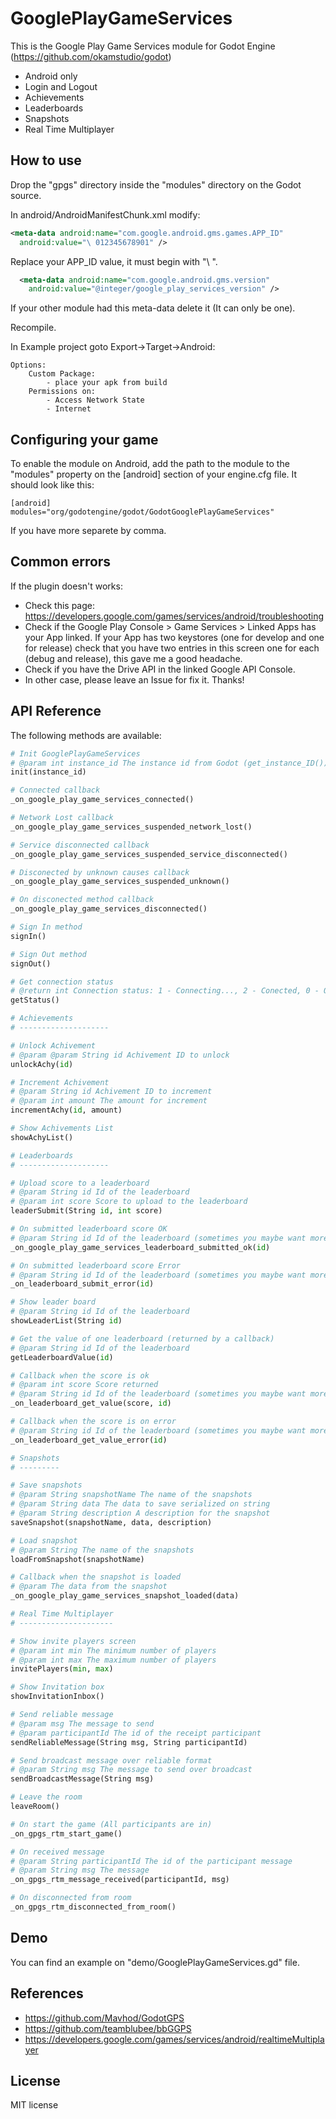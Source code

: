 # GooglePlayGameServices
This is the Google Play Game Services module for Godot Engine (https://github.com/okamstudio/godot)
- Android only
- Login and Logout
- Achievements
- Leaderboards
- Snapshots
- Real Time Multiplayer

## How to use
Drop the "gpgs" directory inside the "modules" directory on the Godot source.

In android/AndroidManifestChunk.xml modify:
```xml
<meta-data android:name="com.google.android.gms.games.APP_ID"
  android:value="\ 012345678901" />
```
Replace your APP_ID value, it must begin with "\ ".

```xml
  <meta-data android:name="com.google.android.gms.version"
    android:value="@integer/google_play_services_version" />
```
If your other module had this meta-data delete it (It can only be one).

Recompile.

In Example project goto Export->Target->Android:

	Options:
		Custom Package:
			- place your apk from build
		Permissions on:
			- Access Network State
			- Internet


## Configuring your game
To enable the module on Android, add the path to the module to the "modules" property on the [android] section of your engine.cfg file. It should look like this:

	[android]
	modules="org/godotengine/godot/GodotGooglePlayGameServices"

If you have more separete by comma.

## Common errors
If the plugin doesn't works:
* Check this page: https://developers.google.com/games/services/android/troubleshooting
* Check if the Google Play Console > Game Services > Linked Apps has your App linked. If your App has two keystores (one for develop and one for release) check that you have two entries in this screen one for each (debug and release), this gave me a good headache.
* Check if you have the Drive API in the linked Google API Console.
* In other case, please leave an Issue for fix it. Thanks!

## API Reference

The following methods are available:
```python
# Init GooglePlayGameServices
# @param int instance_id The instance id from Godot (get_instance_ID())
init(instance_id)

# Connected callback
_on_google_play_game_services_connected()

# Network Lost callback
_on_google_play_game_services_suspended_network_lost()

# Service disconnected callback
_on_google_play_game_services_suspended_service_disconnected()

# Disconected by unknown causes callback
_on_google_play_game_services_suspended_unknown()

# On disconected method callback
_on_google_play_game_services_disconnected()

# Sign In method
signIn()

# Sign Out method
signOut()

# Get connection status
# @return int Connection status: 1 - Connecting..., 2 - Conected, 0 - Other states
getStatus()

# Achievements
# --------------------

# Unlock Achivement
# @param @param String id Achivement ID to unlock
unlockAchy(id)

# Increment Achivement
# @param String id Achivement ID to increment
# @param int amount The amount for increment
incrementAchy(id, amount)

# Show Achivements List
showAchyList()

# Leaderboards
# --------------------

# Upload score to a leaderboard
# @param String id Id of the leaderboard
# @param int score Score to upload to the leaderboard
leaderSubmit(String id, int score)

# On submitted leaderboard score OK
# @param String id Id of the leaderboard (sometimes you maybe want more than one at the same time)
_on_google_play_game_services_leaderboard_submitted_ok(id)

# On submitted leaderboard score Error
# @param String id Id of the leaderboard (sometimes you maybe want more than one at the same time)
_on_leaderboard_submit_error(id)

# Show leader board
# @param String id Id of the leaderboard
showLeaderList(String id)

# Get the value of one leaderboard (returned by a callback)
# @param String id Id of the leaderboard
getLeaderboardValue(id)

# Callback when the score is ok
# @param int score Score returned
# @param String id Id of the leaderboard (sometimes you maybe want more than one at the same time)
_on_leaderboard_get_value(score, id)

# Callback when the score is on error
# @param String id Id of the leaderboard (sometimes you maybe want more than one at the same time)
_on_leaderboard_get_value_error(id)

# Snapshots
# ---------

# Save snapshots
# @param String snapshotName The name of the snapshots
# @param String data The data to save serialized on string
# @param String description A description for the snapshot
saveSnapshot(snapshotName, data, description)

# Load snapshot
# @param String The name of the snapshots
loadFromSnapshot(snapshotName)

# Callback when the snapshot is loaded
# @param The data from the snapshot
_on_google_play_game_services_snapshot_loaded(data)

# Real Time Multiplayer
# ---------------------

# Show invite players screen
# @param int min The minimum number of players
# @param int max The maximum number of players
invitePlayers(min, max)

# Show Invitation box
showInvitationInbox()

# Send reliable message
# @param msg The message to send
# @param participantId The id of the receipt participant
sendReliableMessage(String msg, String participantId)

# Send broadcast message over reliable format
# @param String msg The message to send over broadcast
sendBroadcastMessage(String msg)

# Leave the room
leaveRoom()

# On start the game (All participants are in)
_on_gpgs_rtm_start_game()

# On received message
# @param String participantId The id of the participant message
# @param String msg The message
_on_gpgs_rtm_message_received(participantId, msg)

# On disconnected from room
_on_gpgs_rtm_disconnected_from_room()
```

## Demo
You can find an example on "demo/GooglePlayGameServices.gd" file.

## References
* https://github.com/Mavhod/GodotGPS
* https://github.com/teamblubee/bbGGPS
* https://developers.google.com/games/services/android/realtimeMultiplayer

## License
MIT license
